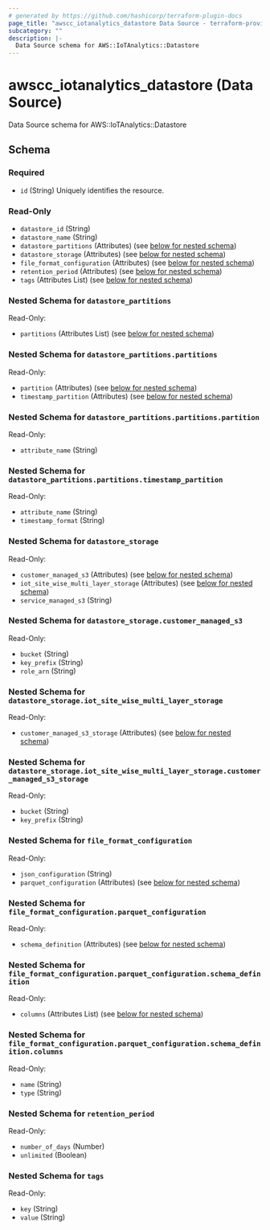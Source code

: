 ```yaml
---
# generated by https://github.com/hashicorp/terraform-plugin-docs
page_title: "awscc_iotanalytics_datastore Data Source - terraform-provider-awscc"
subcategory: ""
description: |-
  Data Source schema for AWS::IoTAnalytics::Datastore
---
```


# awscc_iotanalytics_datastore (Data Source)

Data Source schema for AWS::IoTAnalytics::Datastore



<!-- schema generated by tfplugindocs -->
## Schema

### Required

- `id` (String) Uniquely identifies the resource.

### Read-Only

- `datastore_id` (String)
- `datastore_name` (String)
- `datastore_partitions` (Attributes) (see [below for nested schema](#nestedatt--datastore_partitions))
- `datastore_storage` (Attributes) (see [below for nested schema](#nestedatt--datastore_storage))
- `file_format_configuration` (Attributes) (see [below for nested schema](#nestedatt--file_format_configuration))
- `retention_period` (Attributes) (see [below for nested schema](#nestedatt--retention_period))
- `tags` (Attributes List) (see [below for nested schema](#nestedatt--tags))

<a id="nestedatt--datastore_partitions"></a>
### Nested Schema for `datastore_partitions`

Read-Only:

- `partitions` (Attributes List) (see [below for nested schema](#nestedatt--datastore_partitions--partitions))

<a id="nestedatt--datastore_partitions--partitions"></a>
### Nested Schema for `datastore_partitions.partitions`

Read-Only:

- `partition` (Attributes) (see [below for nested schema](#nestedatt--datastore_partitions--partitions--partition))
- `timestamp_partition` (Attributes) (see [below for nested schema](#nestedatt--datastore_partitions--partitions--timestamp_partition))

<a id="nestedatt--datastore_partitions--partitions--partition"></a>
### Nested Schema for `datastore_partitions.partitions.partition`

Read-Only:

- `attribute_name` (String)


<a id="nestedatt--datastore_partitions--partitions--timestamp_partition"></a>
### Nested Schema for `datastore_partitions.partitions.timestamp_partition`

Read-Only:

- `attribute_name` (String)
- `timestamp_format` (String)




<a id="nestedatt--datastore_storage"></a>
### Nested Schema for `datastore_storage`

Read-Only:

- `customer_managed_s3` (Attributes) (see [below for nested schema](#nestedatt--datastore_storage--customer_managed_s3))
- `iot_site_wise_multi_layer_storage` (Attributes) (see [below for nested schema](#nestedatt--datastore_storage--iot_site_wise_multi_layer_storage))
- `service_managed_s3` (String)

<a id="nestedatt--datastore_storage--customer_managed_s3"></a>
### Nested Schema for `datastore_storage.customer_managed_s3`

Read-Only:

- `bucket` (String)
- `key_prefix` (String)
- `role_arn` (String)


<a id="nestedatt--datastore_storage--iot_site_wise_multi_layer_storage"></a>
### Nested Schema for `datastore_storage.iot_site_wise_multi_layer_storage`

Read-Only:

- `customer_managed_s3_storage` (Attributes) (see [below for nested schema](#nestedatt--datastore_storage--iot_site_wise_multi_layer_storage--customer_managed_s3_storage))

<a id="nestedatt--datastore_storage--iot_site_wise_multi_layer_storage--customer_managed_s3_storage"></a>
### Nested Schema for `datastore_storage.iot_site_wise_multi_layer_storage.customer_managed_s3_storage`

Read-Only:

- `bucket` (String)
- `key_prefix` (String)




<a id="nestedatt--file_format_configuration"></a>
### Nested Schema for `file_format_configuration`

Read-Only:

- `json_configuration` (String)
- `parquet_configuration` (Attributes) (see [below for nested schema](#nestedatt--file_format_configuration--parquet_configuration))

<a id="nestedatt--file_format_configuration--parquet_configuration"></a>
### Nested Schema for `file_format_configuration.parquet_configuration`

Read-Only:

- `schema_definition` (Attributes) (see [below for nested schema](#nestedatt--file_format_configuration--parquet_configuration--schema_definition))

<a id="nestedatt--file_format_configuration--parquet_configuration--schema_definition"></a>
### Nested Schema for `file_format_configuration.parquet_configuration.schema_definition`

Read-Only:

- `columns` (Attributes List) (see [below for nested schema](#nestedatt--file_format_configuration--parquet_configuration--schema_definition--columns))

<a id="nestedatt--file_format_configuration--parquet_configuration--schema_definition--columns"></a>
### Nested Schema for `file_format_configuration.parquet_configuration.schema_definition.columns`

Read-Only:

- `name` (String)
- `type` (String)





<a id="nestedatt--retention_period"></a>
### Nested Schema for `retention_period`

Read-Only:

- `number_of_days` (Number)
- `unlimited` (Boolean)


<a id="nestedatt--tags"></a>
### Nested Schema for `tags`

Read-Only:

- `key` (String)
- `value` (String)
